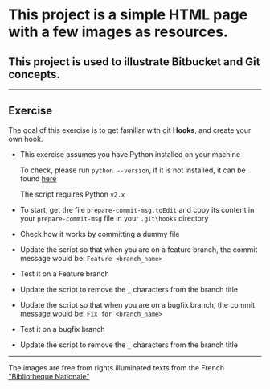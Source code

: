 # This project is a simple HTML page with a few images as resources.

## This project is used to illustrate Bitbucket and Git concepts.

***

## Exercise

The goal of this exercise is to get familiar with git **Hooks**, and create your own hook.


* This exercise assumes you have Python installed on your machine

  To check, please run `python --version`, if it is not installed, it can be found [here](https://www.python.org/)
  
  The script requires Python `v2.x`


* To start, get the file `prepare-commit-msg.toEdit` and copy its content in your `prepare-commit-msg` file in your `.git\hooks` directory


* Check how it works by committing a dummy file


* Update the script so that when you are on a feature branch, the commit message would be: `Feature <branch_name>`


* Test it on a Feature branch 


* Update the script to remove the `_` characters from the branch title


* Update the script so that when you are on a bugfix branch, the commit message would be:  `Fix for <branch_name>`


* Test it on a bugfix branch


* Update the script to remove the `_` characters from the branch title



***

The images are free from rights illuminated texts from the French ["Bibliotheque Nationale"](http://www.enluminures.culture.fr/documentation/enlumine/fr/visites.htm) 